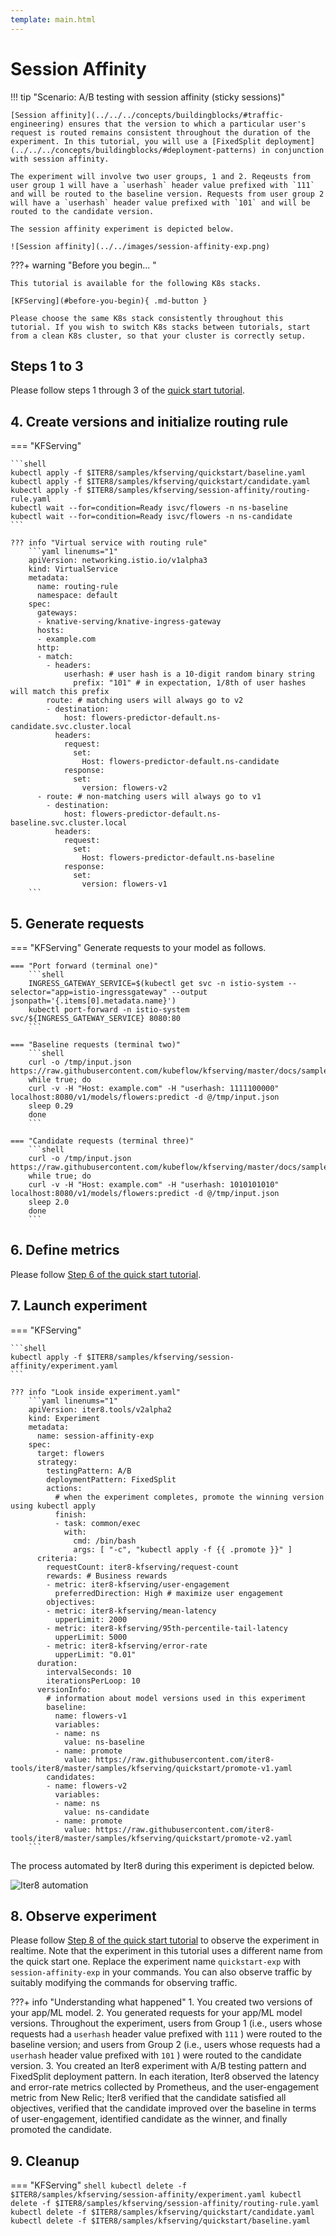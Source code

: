 ```yaml
---
template: main.html
---
```


# Session Affinity

!!! tip "Scenario: A/B testing with session affinity (sticky sessions)"

    [Session affinity](../../../concepts/buildingblocks/#traffic-engineering) ensures that the version to which a particular user's request is routed remains consistent throughout the duration of the experiment. In this tutorial, you will use a [FixedSplit deployment](../../../concepts/buildingblocks/#deployment-patterns) in conjunction with session affinity.

    The experiment will involve two user groups, 1 and 2. Reqeusts from user group 1 will have a `userhash` header value prefixed with `111` and will be routed to the baseline version. Requests from user group 2 will have a `userhash` header value prefixed with `101` and will be routed to the candidate version.
    
    The session affinity experiment is depicted below.

    ![Session affinity](../../images/session-affinity-exp.png)

    


???+ warning "Before you begin... "

    This tutorial is available for the following K8s stacks.

    [KFServing](#before-you-begin){ .md-button }

    Please choose the same K8s stack consistently throughout this tutorial. If you wish to switch K8s stacks between tutorials, start from a clean K8s cluster, so that your cluster is correctly setup.

## Steps 1 to 3
    
Please follow steps 1 through 3 of the [quick start tutorial](../../../getting-started/quick-start/#1-create-kubernetes-cluster).

## 4. Create versions and initialize routing rule
=== "KFServing"

    ```shell
    kubectl apply -f $ITER8/samples/kfserving/quickstart/baseline.yaml
    kubectl apply -f $ITER8/samples/kfserving/quickstart/candidate.yaml
    kubectl apply -f $ITER8/samples/kfserving/session-affinity/routing-rule.yaml
    kubectl wait --for=condition=Ready isvc/flowers -n ns-baseline
    kubectl wait --for=condition=Ready isvc/flowers -n ns-candidate
    ```

    ??? info "Virtual service with routing rule"
        ```yaml linenums="1"
        apiVersion: networking.istio.io/v1alpha3
        kind: VirtualService
        metadata:
          name: routing-rule
          namespace: default
        spec:
          gateways:
          - knative-serving/knative-ingress-gateway
          hosts:
          - example.com
          http:
          - match:
            - headers:
                userhash: # user hash is a 10-digit random binary string
                  prefix: "101" # in expectation, 1/8th of user hashes will match this prefix
            route: # matching users will always go to v2
            - destination:
                host: flowers-predictor-default.ns-candidate.svc.cluster.local
              headers:
                request:
                  set:
                    Host: flowers-predictor-default.ns-candidate
                response:
                  set:
                    version: flowers-v2
          - route: # non-matching users will always go to v1
            - destination:
                host: flowers-predictor-default.ns-baseline.svc.cluster.local
              headers:
                request:
                  set:
                    Host: flowers-predictor-default.ns-baseline
                response:
                  set:
                    version: flowers-v1
        ```

## 5. Generate requests
=== "KFServing"
    Generate requests to your model as follows.
 
    === "Port forward (terminal one)"
        ```shell
        INGRESS_GATEWAY_SERVICE=$(kubectl get svc -n istio-system --selector="app=istio-ingressgateway" --output jsonpath='{.items[0].metadata.name}')
        kubectl port-forward -n istio-system svc/${INGRESS_GATEWAY_SERVICE} 8080:80
        ```

    === "Baseline requests (terminal two)"
        ```shell
        curl -o /tmp/input.json https://raw.githubusercontent.com/kubeflow/kfserving/master/docs/samples/v1beta1/rollout/input.json
        while true; do
        curl -v -H "Host: example.com" -H "userhash: 1111100000" localhost:8080/v1/models/flowers:predict -d @/tmp/input.json
        sleep 0.29
        done
        ```

    === "Candidate requests (terminal three)"
        ```shell
        curl -o /tmp/input.json https://raw.githubusercontent.com/kubeflow/kfserving/master/docs/samples/v1beta1/rollout/input.json
        while true; do
        curl -v -H "Host: example.com" -H "userhash: 1010101010" localhost:8080/v1/models/flowers:predict -d @/tmp/input.json
        sleep 2.0
        done
        ```

## 6. Define metrics
Please follow [Step 6 of the quick start tutorial](../../../getting-started/quick-start/#6-define-metrics).

## 7. Launch experiment
=== "KFServing"

    ```shell
    kubectl apply -f $ITER8/samples/kfserving/session-affinity/experiment.yaml
    ```

    ??? info "Look inside experiment.yaml"
        ```yaml linenums="1"
        apiVersion: iter8.tools/v2alpha2
        kind: Experiment
        metadata:
          name: session-affinity-exp
        spec:
          target: flowers
          strategy:
            testingPattern: A/B
            deploymentPattern: FixedSplit
            actions:
              # when the experiment completes, promote the winning version using kubectl apply
              finish:
              - task: common/exec
                with:
                  cmd: /bin/bash
                  args: [ "-c", "kubectl apply -f {{ .promote }}" ]
          criteria:
            requestCount: iter8-kfserving/request-count
            rewards: # Business rewards
            - metric: iter8-kfserving/user-engagement
              preferredDirection: High # maximize user engagement
            objectives:
            - metric: iter8-kfserving/mean-latency
              upperLimit: 2000
            - metric: iter8-kfserving/95th-percentile-tail-latency
              upperLimit: 5000
            - metric: iter8-kfserving/error-rate
              upperLimit: "0.01"
          duration:
            intervalSeconds: 10
            iterationsPerLoop: 10
          versionInfo:
            # information about model versions used in this experiment
            baseline:
              name: flowers-v1
              variables:
              - name: ns
                value: ns-baseline
              - name: promote
                value: https://raw.githubusercontent.com/iter8-tools/iter8/master/samples/kfserving/quickstart/promote-v1.yaml
            candidates:
            - name: flowers-v2
              variables:
              - name: ns
                value: ns-candidate
              - name: promote
                value: https://raw.githubusercontent.com/iter8-tools/iter8/master/samples/kfserving/quickstart/promote-v2.yaml
        ```

The process automated by Iter8 during this experiment is depicted below.

![Iter8 automation](../../images/session-affinity-iter8-process.png)

## 8. Observe experiment
Please follow [Step 8 of the quick start tutorial](../../../getting-started/quick-start/#8-observe-experiment) to observe the experiment in realtime. Note that the experiment in this tutorial uses a different name from the quick start one. Replace the experiment name `quickstart-exp` with `session-affinity-exp` in your commands. You can also observe traffic by suitably modifying the commands for observing traffic.


???+ info "Understanding what happened"
    1. You created two versions of your app/ML model.
    2. You generated requests for your app/ML model versions. Throughout the experiment, users from Group 1 (i.e., users whose requests had a `userhash` header value prefixed with `111` ) were routed to the baseline version; and users from Group 2 (i.e., users whose requests had a `userhash` header value prefixed with `101` ) were routed to the candidate version.
    3. You created an Iter8 experiment with A/B testing pattern and FixedSplit deployment pattern. In each iteration, Iter8 observed the latency and error-rate metrics collected by Prometheus, and the user-engagement metric from New Relic; Iter8 verified that the candidate satisfied all objectives, verified that the candidate improved over the baseline in terms of user-engagement, identified candidate as the winner, and finally promoted the candidate.

## 9. Cleanup
=== "KFServing"
    ```shell
    kubectl delete -f $ITER8/samples/kfserving/session-affinity/experiment.yaml
    kubectl delete -f $ITER8/samples/kfserving/session-affinity/routing-rule.yaml
    kubectl delete -f $ITER8/samples/kfserving/quickstart/candidate.yaml
    kubectl delete -f $ITER8/samples/kfserving/quickstart/baseline.yaml
    ```
